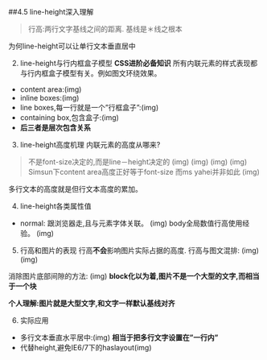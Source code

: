 ##4.5 line-height深入理解
>行高:两行文字基线之间的距离.
基线是＊线之根本

为何line-height可以让单行文本垂直居中

2. line-height与行内框盒子模型
**CSS进阶必备知识**
所有内联元素的样式表现都与行内框盒子模型有关。例如图文环绕效果。

- content area:(img)
- inline boxes:(img)
- line boxes,每一行就是一个”行框盒子”:(img)
- containing box,包含盒子:(img)
- **后三者是层次包含关系**

3. line-height高度机理
内联元素的高度从哪来?
>不是font-size决定的,而是line－height决定的
>(img)
>(img)
>(img)
>(img)
Simsun下content area高度正好等于font-size
而ms yahei并非如此
(img)

多行文本的高度就是但行文本高度的累加。

4. line-height各类属性值
- normal: 跟浏览器走,且与元素字体关联。
(img)
body全局数值行高使用经验。
(img)

5. 行高和图片的表现
行高**不会**影响图片实际占据的高度.
行高与图文混排:
(img)
(img)

消除图片底部间隙的方法:
(img)
**block化以为着,图片不是一个大型的文字,而相当于一个块**

**个人理解:图片就是大型文字,和文字一样默认基线对齐**

6. 实际应用
- 多行文本垂直水平居中:(img)
**相当于把多行文字设置在”一行内”**
- 代替height,避免IE6/7下的haslayout(img)
